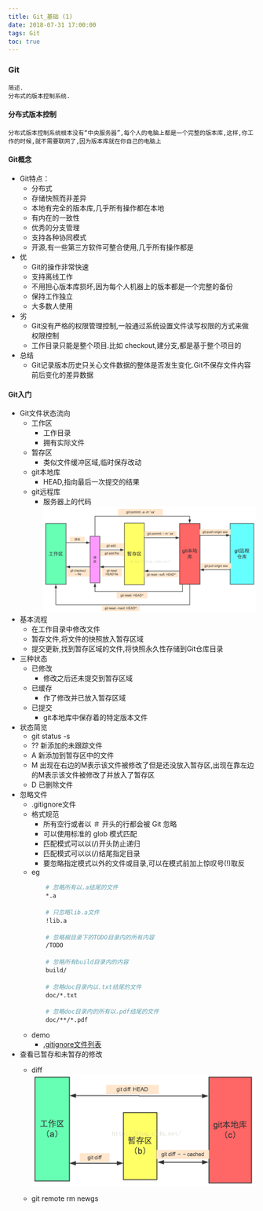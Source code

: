 ```yaml
---
title: Git_基础 (1)
date: 2018-07-31 17:00:00
tags: Git
toc: true
---
```


### Git
    简述.
    分布式的版本控制系统.

<!-- more -->

#### 分布式版本控制
    分布式版本控制系统根本没有“中央服务器”,每个人的电脑上都是一个完整的版本库,这样,你工作的时候,就不需要联网了,因为版本库就在你自己的电脑上

#### Git概念
- Git特点：
    * 分布式
    * 存储快照而非差异
    * 本地有完全的版本库,几乎所有操作都在本地
    * 有内在的一致性
    * 优秀的分支管理
    * 支持各种协同模式
    * 开源,有一些第三方软件可整合使用,几乎所有操作都是
- 优
    * Git的操作非常快速
    * 支持离线工作
    * 不用担心版本库损坏,因为每个人机器上的版本都是一个完整的备份 
    * 保持工作独立
    * 大多数人使用
- 劣
    * Git没有严格的权限管理控制,一般通过系统设置文件读写权限的方式来做权限控制
    * 工作目录只能是整个项目.比如 checkout,建分支,都是基于整个项目的
- 总结
    * Git记录版本历史只关心文件数据的整体是否发生变化.Git不保存文件内容前后变化的差异数据

#### Git入门
- Git文件状态流向
    * 工作区
        * 工作目录
        * 拥有实际文件
    * 暂存区
        * 类似文件缓冲区域,临时保存改动
    * git本地库
        * HEAD,指向最后一次提交的结果 
    * git远程库
        * 服务器上的代码
    ![Git文件状态流向](/img/20180731_1.png)
- 基本流程
    * 在工作目录中修改文件
    * 暂存文件,将文件的快照放入暂存区域
    * 提交更新,找到暂存区域的文件,将快照永久性存储到Git仓库目录
- 三种状态
    * 已修改
        * 修改之后还未提交到暂存区域
    * 已缓存
        * 作了修改并已放入暂存区域
    * 已提交
        * git本地库中保存着的特定版本文件
- 状态简览
    * git status -s
    * ?? 新添加的未跟踪文件
    * A 新添加到暂存区中的文件
    * M 出现在右边的M表示该文件被修改了但是还没放入暂存区,出现在靠左边的M表示该文件被修改了并放入了暂存区
    * D 已删除文件
- 忽略文件
    * .gitignore文件
    * 格式规范
        * 所有空行或者以 ＃ 开头的行都会被 Git 忽略
        * 可以使用标准的 glob 模式匹配
        * 匹配模式可以以(/)开头防止递归
        * 匹配模式可以以(/)结尾指定目录
        * 要忽略指定模式以外的文件或目录,可以在模式前加上惊叹号(!)取反
    * eg
        ```bash
            # 忽略所有以.a结尾的文件
            *.a

            # 只忽略lib.a文件
            !lib.a

            # 忽略根目录下的TODO目录内的所有内容
            /TODO

            # 忽略所有build目录内的内容
            build/

            # 忽略doc目录内以.txt结尾的文件
            doc/*.txt

            # 忽略doc目录内的所有以.pdf结尾的文件
            doc/**/*.pdf
        ```
    * demo
        * [.gitignore文件列表](http://github.com/github/gitignore ".gitignore-demo") 
- 查看已暂存和未暂存的修改
    * diff
    ![Git diff](/img/20180731_2.png)

    * git remote rm newgs
